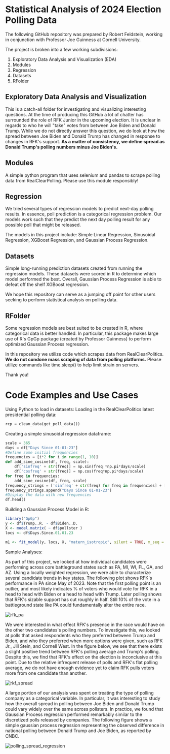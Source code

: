 # Statistical Analysis of 2024 Election Polling Data

The following GitHub repository was prepared by Robert Feldstein, working in conjunction with Professor Joe Guinness at Cornell University. 

The project is broken into a few working subdivisions:

1. Exploratory Data Analysis and Visualization (EDA)
2. Modules
3. Regression
4. Datasets
5. RFolder

## Exploratory Data Analysis and Visualization

This is a catch-all folder for investigating and visualizing interesting questions. At the time of producing this GitHub a lot of chatter has surrounded the role of RFK Junior in the upcoming election. It is unclear in regards to who he will "take" votes from between Joe Biden and Donald Trump. While we do not directly answer this question, we do look at how the spread between Joe Biden and Donald Trump has changed in response to changes in RFK's support. **As a matter of consistency, we define spread as Donald Trump's polling numbers minus Joe Biden's.**

## Modules

A simple python program that uses selenium and pandas to scrape polling data from RealClearPolling. Please use this module responsibly!

## Regression

We tried several types of regression models to predict next-day polling results. In essence, poll prediction is a categorical regression problem. Our models work such that they predict the next day polling result for any possible poll that might be released. 

The models in this project include: Simple Linear Regression, Sinusoidal Regression, XGBoost Regression, and Gaussian Process Regression. 

## Datasets

Simple long-running prediction datasets created from running the regression models. These datasets were scored in R to determine which model performed the best. Overall, Gaussian Process Regression is able to defeat off the shelf XGBoost regression. 

We hope this repository can serve as a jumping off point for other users seeking to perform statistical analysis on polling data. 

## RFolder 

Some regression models are best suited to be created in R, where categorical data is better handled. In particular, this package makes large use of R's GpGp package (created by Professor Guinness) to perform optimized Gaussian Process regression. 

In this repository we utilize code which scrapes data from RealClearPolitics. **We do not condone mass scraping of data from polling platforms.** Please utilize commands like time.sleep() to help limit strain on servers.

Thank you!

# Code Examples and Use Cases

Using Python to load in datasets: 
Loading in the RealClearPolitics latest presidential polling data: 

```python
rcp = clean_data(get_poll_data())
```

Creating a simple sinusoidal regression dataframe: 

```python
scale = 365
days = df["Days Since 01-01-23"]
#Define some initial frequencies
frequencies = [i*2 for i in range(1, 10)]
def add_sine_cosine(df, freq, scale):
    df['sinfreq' + str(freq)] = np.sin(freq *np.pi*days/scale)
    df['cosfreq' + str(freq)] = np.cos(freq*np.pi*days/scale)
for freq in frequencies:
    add_sine_cosine(df, freq, scale)
frequency_strings = ['sinfreq' + str(freq) for freq in frequencies] + ['cosfreq' + str(freq) for freq in frequencies]
frequency_strings.append("Days Since 01-01-23")
#Display the data with new frequencies
df.head()
```

Building a Gaussian Process Model in R:
```R
library("GpGp")
y <- df$Trump..R. - df$Biden..D.
X <- model.matrix( ~ df$pollster )
locs <- df$Days.Since.01.01.23

m1 <- fit_model(y, locs, X, "matern_isotropic", silent = TRUE, m_seq = 50)
```


Sample Analyses:


As part of this project, we looked at how individual candidates were performing across core battleground states such as PA, MI, WI, FL, GA, and AZ. Using a locally weighted regression, we were able to characterize several candidate trends in key states. The following plot shows RFK's performance in PA since May of 2023. Note that the first polling point is an outlier, and most likely indicates % of voters who would vote for RFK in a head to head with Biden or a head to head with Trump. Later polling shows that RFK's sizable support has cut roughly in half. Still 10% of the vote in a battleground state like PA could fundamentally alter the entire race. 

![rfk_pa](https://github.com/robertfeldstein/Election2024/assets/104737174/f24945bf-7042-4e57-8ad7-dfdc839c0963)


We were interested in what effect RFK's presence in the race would have on the other two candidates's polling numbers. To investigate this, we looked at polls that asked respondents who they preferred between Trump and Biden, and who they preferred when more options were given, such as RFK Jr., Jill Stein, and Cornell West. In the figure below, we see that there exists a slight positive trend between RFK's polling average and Trump's polling. Despite this, we find that RFK's effect on the election is inconclusive at this point. Due to the relative infrequent release of polls and RFK's flat polling average, we do not have enough evidence yet to claim RFK pulls voters more from one candidate than another. 

![rkf_spread](https://github.com/robertfeldstein/Election2024/assets/104737174/aa7506f5-155e-4d9b-baa8-19e0979f7bf7)

A large portion of our analysis was spent on treating the type of polling company as a categorical variable. In particular, it was interesting to study how the overall spread in polling between Joe Biden and Donald Trump could vary widely over the same across pollsters. In practice, we found that Gaussian Process regression performed remarkably similar to the discretized polls released by companies. The following figure shows a simple gaussian process regression representing the observed difference in national polling between Donald Trump and Joe Biden, as reported by CNBC.

![polling_spread_regression](https://github.com/robertfeldstein/Election2024/assets/104737174/292dc93f-83c8-46fc-adb6-700b84625d1e)


